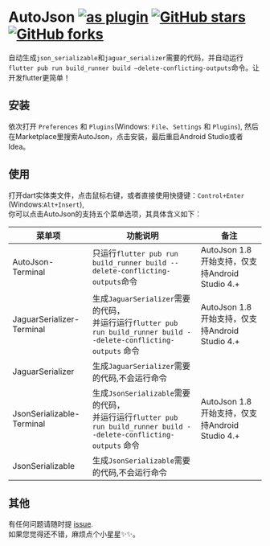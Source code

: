 # AutoJson [![as plugin](https://img.shields.io/jetbrains/plugin/d/11600-autojson.svg)](https://plugins.jetbrains.com/plugin/11600-autojson) [![GitHub stars](https://img.shields.io/github/stars/LuodiJackShen/AutoJson)](https://github.com/LuodiJackShen/AutoJson/stargazers) [![GitHub forks](https://img.shields.io/github/forks/LuodiJackShen/AutoJson)](https://github.com/LuodiJackShen/AutoJson/network)
自动生成`json_serializable`和`jaguar_serializer`需要的代码，并自动运行`flutter pub run build_runner build —delete-conflicting-outputs`命令。让开发flutter更简单！

## 安装

依次打开 `Preferences` 和 `Plugins`(Windows: `File`、`Settings` 和 `Plugins`), 然后在Marketplace里搜索AutoJson，点击安装，最后重启Android Studio或者Idea。  

## 使用
打开dart实体类文件，点击鼠标右键，或者直接使用快捷键：`Control+Enter` (Windows:`Alt+Insert`),  
你可以点击AutoJson的支持五个菜单选项，其具体含义如下：  

| 菜单项 | 功能说明 | 备注 |
| ---- | ---- | ---- |
| AutoJson-Terminal | 只运行`flutter pub run build_runner build --delete-conflicting-outputs`命令 | AutoJson 1.8开始支持，仅支持Android Studio 4.+ |
| JaguarSerializer-Terminal | 生成`JaguarSerializer`需要的代码，<br>并运行运行`flutter pub run build_runner build --delete-conflicting-outputs` 命令 | AutoJson 1.8开始支持，仅支持Android Studio 4.+ |
| JaguarSerializer | 生成`JaguarSerializer`需要的代码,不会运行命令 |  | 
| JsonSerializable-Terminal | 生成`JsonSerializable`需要的代码，<br>并运行运行`flutter pub run build_runner build --delete-conflicting-outputs` 命令 | AutoJson 1.8开始支持，仅支持Android Studio 4.+ |
| JsonSerializable | 生成`JsonSerializable`需要的代码,不会运行命令 |  |   

## 其他
有任何问题请随时提 [issue](https://github.com/LuodiJackShen/AutoJson/issues).  
如果您觉得还不错，麻烦点个小星星✨✨。